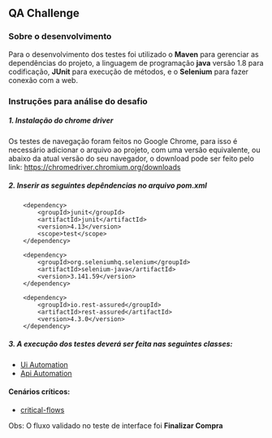 ## QA Challenge

### Sobre o desenvolvimento
Para o desenvolvimento dos testes foi utilizado o **Maven** para gerenciar as dependências do projeto,
a linguagem de programação **java** versão 1.8 para codificação, 
**JUnit** para execução de métodos, e o **Selenium** para fazer conexão com a web.
### Instruções para análise do desafio

##### 1. Instalação do chrome driver

Os testes de navegação foram feitos no Google Chrome, para isso é necessário adicionar o arquivo ao projeto, com uma versão equivalente, ou abaixo da atual versão do seu navegador, o download pode ser feito pelo link: 
https://chromedriver.chromium.org/downloads

##### 2. Inserir as seguintes depêndencias no arquivo pom.xml 
        <dependency>
            <groupId>junit</groupId>
            <artifactId>junit</artifactId>
            <version>4.13</version>
            <scope>test</scope>
        </dependency>

        <dependency>
            <groupId>org.seleniumhq.selenium</groupId>
            <artifactId>selenium-java</artifactId>
            <version>3.141.59</version>
        </dependency>
        
        <dependency>
            <groupId>io.rest-assured</groupId>
            <artifactId>rest-assured</artifactId>
            <version>4.3.0</version>
        </dependency>
        
##### 3. A execução dos testes deverá ser feita nas seguintes classes:

* [Ui Automation](https://github.com/ericlesas/ze-code-qa-challenge/blob/master/src/test/java/ui_automation/suites/BuyBeer.java)
* [Api Automation](https://github.com/ericlesas/ze-code-qa-challenge/blob/master/src/test/java/api_automation/suites/GetWeather.java)

#### Cenários críticos:
 * [critical-flows](https://github.com/ericlesas/ze-code-qa-challenge/blob/master/critical-flows.md)
 
 Obs: O fluxo validado no teste de interface foi **Finalizar Compra** 